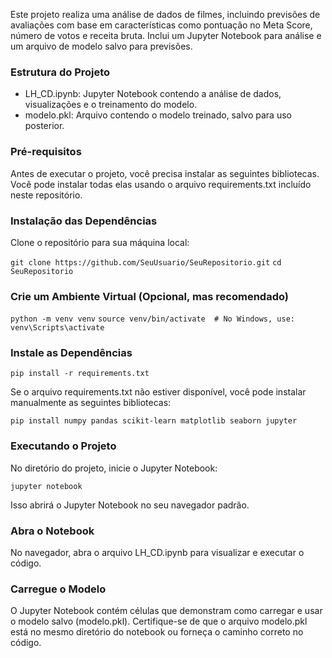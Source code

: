 Este projeto realiza uma análise de dados de filmes, incluindo previsões de avaliações com base em características como pontuação no Meta Score, número de votos e receita bruta. Inclui um Jupyter Notebook para análise e um arquivo de modelo salvo para previsões.

### Estrutura do Projeto

- LH_CD.ipynb: Jupyter Notebook contendo a análise de dados, visualizações e o treinamento do modelo.
- modelo.pkl: Arquivo contendo o modelo treinado, salvo para uso posterior.
  
### Pré-requisitos

Antes de executar o projeto, você precisa instalar as seguintes bibliotecas. Você pode instalar todas elas usando o arquivo requirements.txt incluído neste repositório.

### Instalação das Dependências

Clone o repositório para sua máquina local:

`git clone https://github.com/SeuUsuario/SeuRepositorio.git`
`cd SeuRepositorio`

### Crie um Ambiente Virtual (Opcional, mas recomendado)

`python -m venv venv`
`source venv/bin/activate  # No Windows, use: venv\Scripts\activate`

### Instale as Dependências

`pip install -r requirements.txt`

Se o arquivo requirements.txt não estiver disponível, você pode instalar manualmente as seguintes bibliotecas:

`pip install numpy pandas scikit-learn matplotlib seaborn jupyter`

### Executando o Projeto

No diretório do projeto, inicie o Jupyter Notebook:

`jupyter notebook`

Isso abrirá o Jupyter Notebook no seu navegador padrão.

### Abra o Notebook

No navegador, abra o arquivo LH_CD.ipynb para visualizar e executar o código.

### Carregue o Modelo

O Jupyter Notebook contém células que demonstram como carregar e usar o modelo salvo (modelo.pkl). Certifique-se de que o arquivo modelo.pkl está no mesmo diretório do notebook ou forneça o caminho correto no código.
